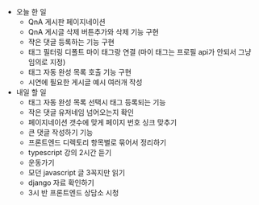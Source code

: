 - 오늘 한 일
    - QnA 게시판 페이지네이션
    - QnA 게시글 삭제 버튼추가와 삭제 기능 구현
    - 쟉은 댓글 등록하는 기능 구현
    - 태그 필터링 디폴트 마이 태그랑 연결 (마이 태그는 프로필 api가 안되서 그냥 임의로 지정)
    - 태그 자동 완성 목록 호출 기능 구현
    - 시연에 필요한 게시글 예시 여러개 작성
- 내일 할 일 
    - 태그 자동 완성 목록 선택시 태그 등록되는 기능
    - 작은 댓글 유저네임 넘어오는지 확인
    - 페이지네이션 갯수에 맞게 페이지 번호 싱크 맞추기
    - 큰 댓글 작성하기 기능
    - 프론트엔드 디렉토리 항목별로 묶어서 정리하기
    - typescript 강의 2시간 듣기
    - 운동가기
    - 모던 javascript 글 3꼭지만 읽기
    - django 자료 확인하기
    - 3시 반 프론트엔드 상담소 시청
    
    